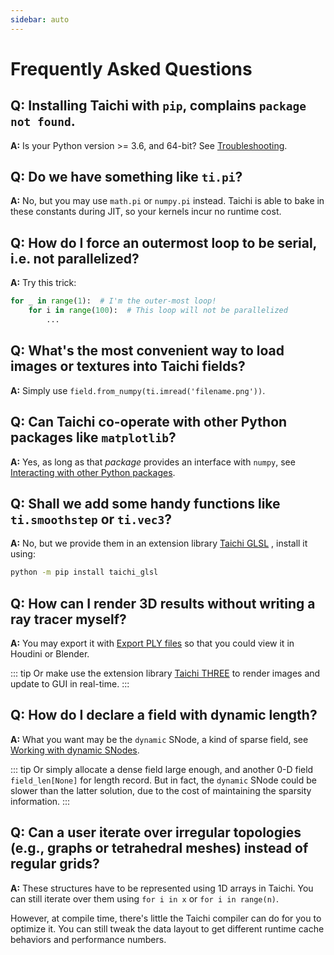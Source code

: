 ```yaml
---
sidebar: auto
---
```


# Frequently Asked Questions

## **Q:** Installing Taichi with `pip`, complains `package not found`.

**A:** Is your Python version \>= 3.6, and 64-bit? See
[Troubleshooting](../documentation/overview/install.md#troubleshooting).

## **Q:** Do we have something like `ti.pi`?

**A:** No, but you may use `math.pi` or `numpy.pi` instead. Taichi is
able to bake in these constants during JIT, so your kernels incur no
runtime cost.

## **Q:** How do I **force** an outermost loop to be serial, i.e. **not parallelized**?

**A:** Try this trick:

```python {1}
for _ in range(1):  # I'm the outer-most loop!
    for i in range(100):  # This loop will not be parallelized
        ...
```

## **Q:** What's the most convenient way to load images or textures into Taichi fields?

**A:** Simply use `field.from_numpy(ti.imread('filename.png'))`.

## **Q:** Can Taichi co-operate with **other Python packages** like `matplotlib`?

**A:** Yes, as long as that *package* provides an interface with
`numpy`, see [Interacting with other Python packages](../documentation/overview/hello.md#interacting-with-other-python-packages).

## **Q:** Shall we add some handy functions like `ti.smoothstep` or `ti.vec3`?

**A:** No, but we provide them in an extension library [Taichi
GLSL](https://taichi-glsl.readthedocs.io) , install it using:

```bash
python -m pip install taichi_glsl
```

## **Q:** How can I **render 3D results** without writing a ray tracer myself?

**A:** You may export it with [Export PLY files](../documentation/misc/export_results.md#export-ply-files) so that you could view it in Houdini or Blender.

::: tip
Or make use the extension library [Taichi THREE](https://github.com/taichi-dev/taichi_glsl) to render images and update to GUI in real-time.
:::

## **Q:** How do I declare a field with **dynamic length**?

**A:** What you want may be the `dynamic` SNode, a kind of sparse field, see [Working with dynamic SNodes](../documentation/api/snode.md#working-with-dynamic-snodes).

::: tip
Or simply allocate a dense field large enough, and another 0-D field
`field_len[None]` for length record. But in fact, the `dynamic`
SNode could be slower than the latter solution, due to the cost of
maintaining the sparsity information.
:::

## **Q:** Can a user iterate over irregular topologies (e.g., graphs or tetrahedral meshes) instead of regular grids?

**A:** These structures have to be represented using 1D arrays in Taichi. You can still iterate over them using `for i in x` or `for i in range(n)`.

However, at compile time, there\'s little the Taichi compiler can do for you to optimize it. You can still tweak the data layout to get different runtime cache behaviors and performance numbers.
